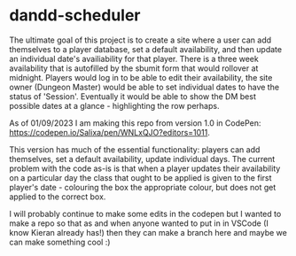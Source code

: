 # dandd-scheduler
The ultimate goal of this project is to create a site where a user can add themselves to a player database, set a default availability, and then update an individual date's availiability for that player. There is a three week availability that is autofilled by the sbumit form that would rollover at midnight. Players would log in to be able to edit their availability, the site owner (Dungeon Master) would be able to set individual dates to have the status of 'Session'. Eventually it would be able to show the DM best possible dates at a glance - highlighting the row perhaps.

As of 01/09/2023 I am making this repo from version 1.0 in CodePen: https://codepen.io/Salixa/pen/WNLxQJO?editors=1011.

This version has much of the essential functionality: players can add themselves, set a default availability, update individual days. The current problem with the code as-is is that when a player updates their availability on a particular day the class that ought to be applied is given to the first player's date - colouring the box the appropriate colour, but does not get applied to the correct box.

I will probably continue to make some edits in the codepen but I wanted to make a repo so that as and when anyone wanted to put in in VSCode (I know Kieran already has!) then they can make a branch here and maybe we can make something cool :)
